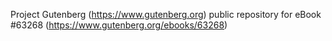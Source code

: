 Project Gutenberg (https://www.gutenberg.org) public repository for eBook #63268 (https://www.gutenberg.org/ebooks/63268)
